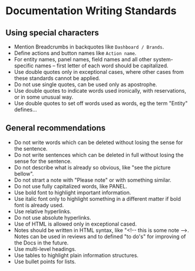 # Documentation Writing Standards

## Using special characters

- Mention Breadcrumbs in backquotes like `Dashboard / Brands`.
- Define actions and button names like `Action name`.
- For entity names, panel names, field names and all other system-specific names – first letter of each word should be capitalized. 
- Use double quotes only in exceptional cases, where other cases from these standards cannot be applied.
- Do not use single quotes, can be used only as apostrophe.
- Use double quotes to indicate words used ironically, with reservations, or in some unusual way.
- Use double quotes to set off words used as words, eg the term "Entity" defines...

## General recommendations

- Do not write words which can be deleted without losing the sense for the sentence.
- Do not write sentences which can be deleted in full without losing the sense for the sentence.
- Do not describe what is already so obvious, like "see the picture bellow".
- Do not strart a note with "Please note" or with something similar.
- Do not use fully capitalized words, like PANEL.
- Use bold font to highlight important information.
- Use italic font only to highlight something in a different matter if bold font is already used.
- Use relative hyperlinks.
- Do not use absolute hyperlinks.
- Use of HTML is allowed only in exceptional cased.
- Notes should be written in HTML syntax, like "<!-- this is some note –>. Notes can be used in reviews and to defined "to do's" for improving of the Docs in the future.
- Use multi-level headings.
- Use tables to highlight plain information structures.
- Use bullet points for lists.
